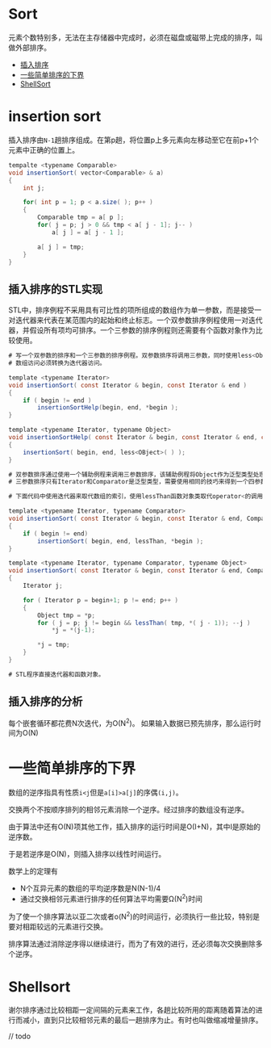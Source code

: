 # Sort

元素个数特别多，无法在主存储器中完成时，必须在磁盘或磁带上完成的排序，叫做外部排序。

* [插入排序](#insertion-sort)
* [一些简单排序的下界](#一些简单排序的下界)
* [ShellSort](#shellsort)

# insertion sort

插入排序由`N-1`趟排序组成。在第p趟，将位置p上多元素向左移动至它在前p+1个元素中正确的位置上。

```C#
tempalte <typename Comparable>
void insertionSort( vector<Comparable> & a)
{
    int j;

    for( int p = 1; p < a.size( ); p++ )
    {
        Comparable tmp = a[ p ];
        for( j = p; j > 0 && tmp < a[ j - 1]; j-- )
            a[ j ] = a[ j - 1 ];

        a[ j ] = tmp;
    }
} 
```

## 插入排序的STL实现

STL中，排序例程不采用具有可比性的项所组成的数组作为单一参数，而是接受一对迭代器来代表在某范围内的起始和终止标志。一个双参数排序例程使用一对迭代器，并假设所有项均可排序。一个三参数的排序例程则还需要有个函数对象作为比较使用。

```C#
# 写一个双参数的排序和一个三参数的排序例程。双参数排序将调用三参数，同时使用less<Object>()作为第三个参数
# 数组访问必须转换为迭代器访问。

template <typename Iterator>
void insertionSort( const Iterator & begin, const Iterator & end )
{
    if ( begin != end )
        insertionSortHelp(begin, end, *begin );
}

template <typename Iterator, typename Object> 
void insertionSortHelp( const Iterator & begin, const Iterator & end, const Object & obj )
{
    insertionSort( begin, end, less<OBject>( ) );
}

# 双参数排序通过使用一个辅助例程来调用三参数排序，该辅助例程将Object作为泛型类型处理
# 三参数排序只有Iterator和Comparator是泛型类型，需要使用相同的技巧来得到一个四参数例程，将一个Object类型的项作为第四个参数，仅仅是为添加一个辅助的泛型类型。

# 下面代码中使用迭代器来取代数组的索引，使用lessThan函数对象类取代operator<的调用

template <typename Iterator, typename Comparator>
void insertionSort( const Iterator & begin, const Iterator & end, Comparator lessThan)
{
    if ( begin != end)
        insertionSort( begin, end, lessThan, *begin );
}

template <typename Iterator, typename Comparator, typename Object>
void insertionSort( const Iterator & begin, const Iterator & end, Comparable lessThan, const Object & obj )
{
    Iterator j;

    for ( Iterator p = begin+1; p != end; p++ )
    {
        Object tmp = *p;
        for ( j = p; j != begin && lessThan( tmp, *( j - 1)); --j )
            *j = *(j-1);

        *j = tmp;
    }
}

# STL程序直接迭代器和函数对象。 
```

## 插入排序的分析

每个嵌套循环都花费N次迭代，为O(N<sup>2</sup>)。
如果输入数据已预先排序，那么运行时间为O(N)

# 一些简单排序的下界

数组的逆序指具有性质`i<j`但是`a[i]>a[j]`的序偶`(i,j)`。

交换两个不按顺序排列的相邻元素消除一个逆序。经过排序的数组没有逆序。

由于算法中还有O(N)项其他工作，插入排序的运行时间是O(I+N)，其中I是原始的逆序数。

于是若逆序是O(N)，则插入排序以线性时间运行。

数学上的定理有

- N个互异元素的数组的平均逆序数是N(N-1)/4
- 通过交换相邻元素进行排序的任何算法平均需要Ω(N<sup>2</sup>)时间

为了使一个排序算法以亚二次或者o(N<sup>2</sup>)的时间运行，必须执行一些比较，特别是要对相距较远的元素进行交换。

排序算法通过消除逆序得以继续进行，而为了有效的进行，还必须每次交换删除多个逆序。

# Shellsort

谢尔排序通过比较相距一定间隔的元素来工作，各趟比较所用的距离随着算法的进行而减小，直到只比较相邻元素的最后一趟排序为止。有时也叫做缩减增量排序。

// todo